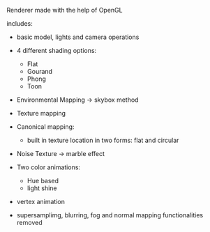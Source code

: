Renderer made with the help of OpenGL

includes:

  * basic model, lights and camera operations
  
  * 4 different shading options:
      * Flat
      * Gourand
      * Phong
      * Toon
      
  * Environmental Mapping -> skybox method
      
  * Texture mapping
  
  * Canonical mapping:
      * built in texture location in two forms: flat and circular
      
  * Noise Texture -> marble effect
  
  * Two color animations:
      * Hue based
      * light shine 
  
  * vertex animation
  
  
  * supersamplimg, blurring, fog and normal mapping functionalities removed
